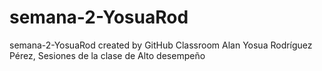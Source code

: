 # semana-2-YosuaRod
semana-2-YosuaRod created by GitHub Classroom
Alan Yosua Rodríguez Pérez, Sesiones de la clase de Alto desempeño
